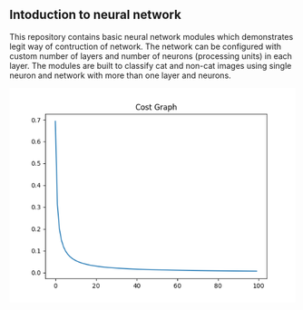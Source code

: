 ## Intoduction to neural network

This repository contains basic neural network modules which demonstrates legit way of contruction of network. The network can be configured with custom number of layers and number of neurons (processing units) in each layer. The modules are built to classify cat and non-cat images using single neuron and network with more than one layer and neurons.

![cost graph](https://github.com/Varun-Singhal/Neural-Network/blob/master/screenshots/cost.png) 